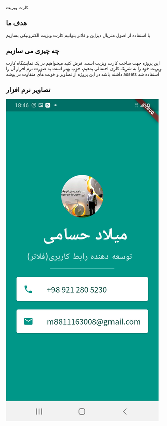 کارت ویزیت
## هدف ما

با استفاده از اصول متریال دیزاین و فلاتر بتوانیم کارت ویزیت الکترونیکی بسازیم
## چه چیزی می سازیم

این پروژه جهت ساخت کارت ویزیت است. فرض کنید میخواهیم در یک نمایشگاه کارت ویزیت خود را به شریک کاری احتمالی بدهیم، خوب بهتر است به صورت نرم افزار آن را داشته باشد
در این پروژه از تصاویر و فونت های متفاوت در پوشه assets استفاده شد

## تصاویر نرم افزار
![app pic](https://github.com/m8811163008/BusinessCardProject/blob/master/images/business_card.jpeg?raw=true|width=300)